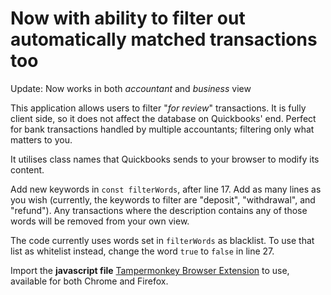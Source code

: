 # Now with ability to filter out automatically matched transactions too
Update: Now works in both *accountant* and *business* view

This application allows users to filter "_for review_" transactions. It is fully client side, so it does not affect the database on Quickbooks' end. Perfect for bank transactions handled by multiple accountants; filtering only what matters to you.

It utilises class names that Quickbooks sends to your browser to modify its content.

Add new keywords in `const filterWords`, after line 17. Add as many lines as you wish (currently, the keywords to filter are "deposit", "withdrawal", and "refund"). Any transactions where the description contains any of those words will be removed from your own view.

The code currently uses words set in `filterWords` as blacklist. To use that list as whitelist instead, change the word `true` to `false` in line 27.

Import the **javascript file** [Tampermonkey Browser Extension](https://www.tampermonkey.net/) to use, available for both Chrome and Firefox.
